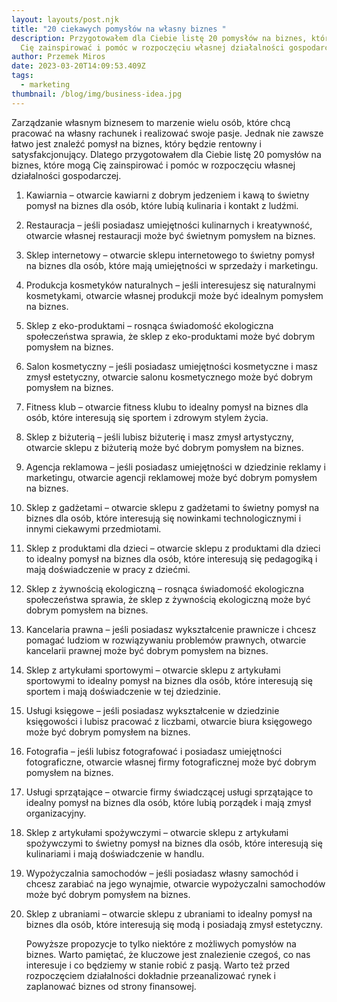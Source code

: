 ```yaml
---
layout: layouts/post.njk
title: "20 ciekawych pomysłów na własny biznes "
description: Przygotowałem dla Ciebie listę 20 pomysłów na biznes, które mogą
  Cię zainspirować i pomóc w rozpoczęciu własnej działalności gospodarczej.
author: Przemek Miros
date: 2023-03-20T14:09:53.409Z
tags:
  - marketing
thumbnail: /blog/img/business-idea.jpg
---
```

Zarządzanie własnym biznesem to marzenie wielu osób, które chcą pracować na własny rachunek i realizować swoje pasje. Jednak nie zawsze łatwo jest znaleźć pomysł na biznes, który będzie rentowny i satysfakcjonujący. Dlatego przygotowałem dla Ciebie listę 20 pomysłów na biznes, które mogą Cię zainspirować i pomóc w rozpoczęciu własnej działalności gospodarczej.

1. Kawiarnia – otwarcie kawiarni z dobrym jedzeniem i kawą to świetny pomysł na biznes dla osób, które lubią kulinaria i kontakt z ludźmi.
2. Restauracja – jeśli posiadasz umiejętności kulinarnych i kreatywność, otwarcie własnej restauracji może być świetnym pomysłem na biznes.
3. Sklep internetowy – otwarcie sklepu internetowego to świetny pomysł na biznes dla osób, które mają umiejętności w sprzedaży i marketingu.
4. Produkcja kosmetyków naturalnych – jeśli interesujesz się naturalnymi kosmetykami, otwarcie własnej produkcji może być idealnym pomysłem na biznes.
5. Sklep z eko-produktami – rosnąca świadomość ekologiczna społeczeństwa sprawia, że sklep z eko-produktami może być dobrym pomysłem na biznes.
6. Salon kosmetyczny – jeśli posiadasz umiejętności kosmetyczne i masz zmysł estetyczny, otwarcie salonu kosmetycznego może być dobrym pomysłem na biznes.
7. Fitness klub – otwarcie fitness klubu to idealny pomysł na biznes dla osób, które interesują się sportem i zdrowym stylem życia.
8. Sklep z biżuterią – jeśli lubisz biżuterię i masz zmysł artystyczny, otwarcie sklepu z biżuterią może być dobrym pomysłem na biznes.
9. Agencja reklamowa – jeśli posiadasz umiejętności w dziedzinie reklamy i marketingu, otwarcie agencji reklamowej może być dobrym pomysłem na biznes.
10. Sklep z gadżetami – otwarcie sklepu z gadżetami to świetny pomysł na biznes dla osób, które interesują się nowinkami technologicznymi i innymi ciekawymi przedmiotami.
11. Sklep z produktami dla dzieci – otwarcie sklepu z produktami dla dzieci to idealny pomysł na biznes dla osób, które interesują się pedagogiką i mają doświadczenie w pracy z dziećmi.
12. Sklep z żywnością ekologiczną – rosnąca świadomość ekologiczna społeczeństwa sprawia, że sklep z żywnością ekologiczną może być dobrym pomysłem na biznes.
13. Kancelaria prawna – jeśli posiadasz wykształcenie prawnicze i chcesz pomagać ludziom w rozwiązywaniu problemów prawnych, otwarcie kancelarii prawnej może być dobrym pomysłem na biznes.
14. Sklep z artykułami sportowymi – otwarcie sklepu z artykułami sportowymi to idealny pomysł na biznes dla osób, które interesują się sportem i mają doświadczenie w tej dziedzinie.
15. Usługi księgowe – jeśli posiadasz wykształcenie w dziedzinie księgowości i lubisz pracować z liczbami, otwarcie biura księgowego może być dobrym pomysłem na biznes.
16. Fotografia – jeśli lubisz fotografować i posiadasz umiejętności fotograficzne, otwarcie własnej firmy fotograficznej może być dobrym pomysłem na biznes.
17. Usługi sprzątające – otwarcie firmy świadczącej usługi sprzątające to idealny pomysł na biznes dla osób, które lubią porządek i mają zmysł organizacyjny.
18. Sklep z artykułami spożywczymi – otwarcie sklepu z artykułami spożywczymi to świetny pomysł na biznes dla osób, które interesują się kulinariami i mają doświadczenie w handlu.
19. Wypożyczalnia samochodów – jeśli posiadasz własny samochód i chcesz zarabiać na jego wynajmie, otwarcie wypożyczalni samochodów może być dobrym pomysłem na biznes.
20. Sklep z ubraniami – otwarcie sklepu z ubraniami to idealny pomysł na biznes dla osób, które interesują się modą i posiadają zmysł estetyczny.

    Powyższe propozycje to tylko niektóre z możliwych pomysłów na biznes. Warto pamiętać, że kluczowe jest znalezienie czegoś, co nas interesuje i co będziemy w stanie robić z pasją. Warto też przed rozpoczęciem działalności dokładnie przeanalizować rynek i zaplanować biznes od strony finansowej.